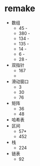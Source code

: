 # remake

- 数组
  - 45 -
  - 380 -
  - 134 -
  - 135 -
  - 14 -
  - 6 -
  - 28 -
- 双指针
    - 167
    - 
- 滑动窗口
    - 3
    - 30
    - 76
- 矩阵
    - 36
    - 48
- 哈希表
- 区间
    - 57*
    - 452
- 栈
    - 224
- 链表
    - 92